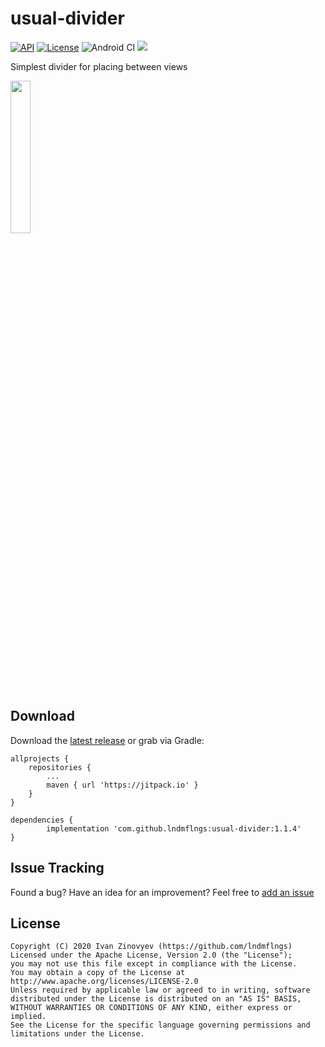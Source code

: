 # usual-divider

[![API](https://img.shields.io/badge/API-14%2B-orange.svg)](https://android-arsenal.com/api?level=14)
[![License](https://img.shields.io/badge/license-Apache%202-red.svg?logo=license)](https://www.apache.org/licenses/LICENSE-2.0)
![Android CI](https://github.com/lndmflngs/usual-divider/workflows/Android%20CI/badge.svg?branch=master)
[![](https://jitpack.io/v/lndmflngs/usual-divider.svg)](https://jitpack.io/#lndmflngs/usual-divider)

Simplest divider for placing between views

<img src="https://github.com/lndmflngs/usual-divider/blob/master/screenshot/1.png?raw=true" width="25%" />

## Download
Download the [latest release][1] or grab via Gradle:

```
allprojects {
    repositories {
        ...
        maven { url 'https://jitpack.io' }
    }
}
```
```
dependencies {
        implementation 'com.github.lndmflngs:usual-divider:1.1.4'
}
```

## Issue Tracking
Found a bug? Have an idea for an improvement? Feel free to [add an issue](../../issues)

## License

```
Copyright (C) 2020 Ivan Zinovyev (https://github.com/lndmflngs)
Licensed under the Apache License, Version 2.0 (the "License");
you may not use this file except in compliance with the License.
You may obtain a copy of the License at
http://www.apache.org/licenses/LICENSE-2.0
Unless required by applicable law or agreed to in writing, software
distributed under the License is distributed on an "AS IS" BASIS,
WITHOUT WARRANTIES OR CONDITIONS OF ANY KIND, either express or implied.
See the License for the specific language governing permissions and
limitations under the License.
```

[1]: https://github.com/lndmflngs/usual-divider/releases/latest
